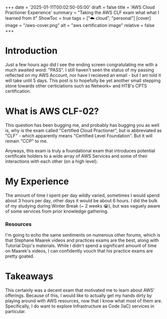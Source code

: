 +++
date = '2025-01-11T00:02:50-05:00'
draft = false
title = 'AWS Cloud Practioner Experience'
summary = "Taking the AWS CLF exam what what I learned from it"
ShowToc = true
tags = ["☁️ cloud", "personal"]
[cover]
image = "/aws-cover.png"
alt = "aws certification image"
relative = false
+++

# Introduction
Just a few hours ago did I see the ending screen congratulating me with a much awaited word: "PASS". I still haven't seen the status of my passing reflected on my AWS Account, nor have I recieved an email - but I am told it will take until 5 days. This post is to hopefully be yet another small stepping stone towards other certiciations such as Network+ and HTB's CPTS certification.
# What is AWS CLF-02?
This question has been bugging me, and probably has bugging you as well is, why is the exam called "Certified Cloud Practioner", but is abbreviated as "CLF" - which apparently means "Certified Level Foundation". But it will remain "CCP" to me.

Anyways, this exam is truly a foundational exam that introduces potential certificate holders to a wide array of AWS Services and some of their interactions with each other (on a high level).

# My Experience
The amount of time I spent per day wildly varied, sometimes I would spend about 3 hours per day, other days it would be about 6 hours. I did the bulk of my studying during Winter Break (~ 2 weeks 😭), but was vaguely aware of some services from prior knowledge gathering. 

### Resources
I'm going to echo the same sentiments on numerous other forums, which is that Stephane Maarek videos and practices exams are the best, along with Tutorial Dojo's materials. While I didn't spend a significant amount of time on Maarek's videos, I can confidently vouch that his practice exams are pretty goated.
# Takeaways
This certainly was a decent exam that motivated me to learn about AWS' offerings. Because of this, I would like to actually get my hands dirty by playing around with AWS resources, now that I know what most of them are. Specifically, I do want to explore Infrastructure as Code (IaC) services in particular.